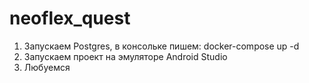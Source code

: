 # neoflex_quest

1) Запускаем Postgres, в консольке пишем:
   docker-compose up -d
2) Запускаем проект на эмуляторе Android Studio
3) Любуемся
